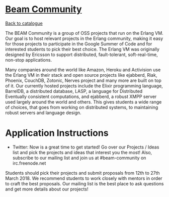 
# [Beam Community](http://beamcommunity.github.io)

[Back to catalogue](../README.md#beam-community)

The BEAM Community is a group of OSS projects that run on the Erlang VM. Our goal is to host relevant projects in the Erlang community, making it easy for those projects to participate in the Google Summer of Code and for interested students to pick their best choice. The Erlang VM was originally designed by Ericsson to support distributed, fault-tolerant, soft-real-time, non-stop applications.

Many companies around the world like Amazon, Heroku and Activision use the Erlang VM in their stack and open source projects like ejabberd, Riak, Phoenix, CouchDB, Zotonic, Nerves project and many more are built on top of it. Our currently hosted projects include the Elixir programming language, BarrelDB, a distributed database, LASP, a language for Distributed Eventually consistent computations, and ejabberd, a robust XMPP server used largely around the world and others. This gives students a wide range of choices, that goes from working on distributed systems, to maintaining robust servers and language design.

# Application Instructions

* Twitter: Now is a great time to get started! Go over our Projects / Ideas list and pick the projects and ideas that interest you the most! Also, subscribe to our mailing list and join us at #beam-community on irc.freenode.net

Students should pick their projects and submit proposals from 12th to 27th March 2018. We recommend students to work closely with mentors in order to craft the best proposals. Our mailing list is the best place to ask questions and get more details about our projects!
